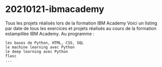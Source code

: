 # 20210121-ibmacademy
Tous les projets réalisés lors de la formation IBM Academy
Voici un listing par date de tous les exercices et projets réalisés au cours de la formation estampillée IBM Academy.
Au programme :

    les bases de Python, HTML, CSS, SQL
    le machine learning avec Python
    le deep learning avec Python
    flasc
    ...
